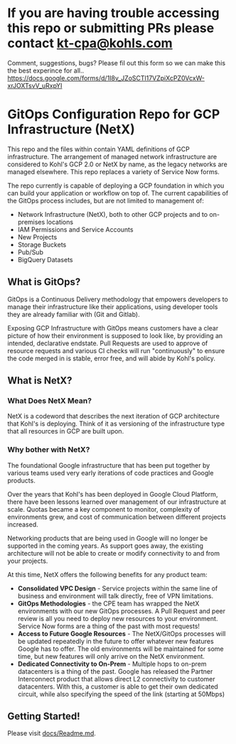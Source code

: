 # If you are having trouble accessing this repo or submitting PRs please contact kt-cpa@kohls.com #
Comment, suggestions, bugs? Please fil out this form so we can make this the best experince for all..
https://docs.google.com/forms/d/1I8v_JZoSCTl17VZpiXcPZ0VcxW-xrJOXTsvV_uRxpYI

# GitOps Configuration Repo for GCP Infrastructure (NetX)

This repo and the files within contain YAML definitions of GCP infrastructure.  The arrangement of managed network infrastructure are considered to Kohl's GCP 2.0 or NetX by name, as the legacy networks are managed elsewhere.  This repo replaces a variety of Service Now forms.

The repo currently is capable of deploying a GCP foundation in which you can build your application or workflow on top of.  The current capabilities of the GitOps process includes, but are not limited to management of:

- Network Infrastructure (NetX), both to other GCP projects and to on-premises locations
- IAM Permissions and Service Accounts
- New Projects
- Storage Buckets
- Pub/Sub
- BigQuery Datasets 

## What is GitOps?

GitOps is a Continuous Delivery methodology that empowers developers to manage their infrastructure like their applications, using developer tools they are already familiar with (Git and Gitlab).

Exposing GCP Infrastructure with GitOps means customers have a clear picture of how their environment is supposed to look like, by providing an intended, declarative endstate.  Pull Requests are used to approve of resource requests and various CI checks will run "continuously" to ensure the code merged in is stable, error free, and will abide by Kohl's policy. 

## What is NetX?

### What Does NetX Mean?

NetX is a codeword that describes the next iteration of GCP architecture that Kohl's is deploying.  Think of it as versioning of the infrastructure type that all resources in GCP are built upon.

### Why bother with NetX?

The foundational Google infrastructure that has been put together by various teams used very early iterations of code practices and Google products.  

Over the years that Kohl's has been deployed in Google Cloud Platform, there have been lessons learned over management of our infrastructure at scale.  Quotas became a key component to monitor, complexity of environments grew, and cost of communication between different projects increased.

Networking products that are being used in Google will no longer be supported in the coming years.  As support goes away, the existing architecture will not be able to create or modify connectivity to and from your projects.

At this time, NetX offers the following benefits for any product team:

- **Consolidated VPC Design** - Service projects within the same line of business and environment will talk directly, free of VPN limitations.
- **GitOps Methodologies** - the CPE team has wrapped the NetX environments with our new GitOps processes.  A Pull Request and peer review is all you need to deploy new resources to your environment.  Service Now forms are a thing of the past with most requests!
- **Access to Future Google Resources** - The NetX/GitOps processes will be updated repeatedly in the future to offer whatever new features Google has to offer.  The old environments will be maintained for some time, but new features will only arrive on the NetX environment.
- **Dedicated Connectivity to On-Prem** - Multiple hops to on-prem datacenters is a thing of the past.  Google has released the Partner Interconnect product that allows direct L2 connectivity to customer datacenters.  With this, a customer is able to get their own dedicated circuit, while also specifying the speed of the link (starting at 50Mbps) 

## Getting Started!

Please visit [docs/Readme.md](https://gitlab.com/kohls/infra/platform_enablement/cloud-config/gcp-config/-/blob/main/docs/Readme.md).
<!-- 
## Structure


```bash
├── environment-vars # Not applicable to current repo features
│   ├── LOB-ABBRV
│   │   ├── ops|sbx|lle|hle|prd
│   │   ├── ...
│   │   └── ...
├── global-vars # variables to be tracked or applied globally
│   ├── global-firewall.yml
│   └── route-vars.yml
├── lob-vars # variables to be applied to a line of business
│   ├── LOB-ABBRV
│   │   └── lob-firewall.yml
│   └── ...
└── project-vars # Project/VPC specific variables
    ├── PROJECT-NAME01
    │   ├── project.yml
    │   ├── VPC1-NAME-firewall.yml
    │   ├── VPC1-NAME-interconnect.yml
    │   ├── VPC1-NAME-network.yml
    │   ├── VPC1-NAME-networkpeering.yml
    │   ├── VPC1-NAME-subnetwork-gke.yml
    │   ├── VPC1-NAME-subnetwork-std.yml
    │   ├── VPC2-NAME-firewall.yml
    │   ├── VPC2-NAME-interconnect.yml
    │   ├── VPC2-NAME-network.yml
    │   ├── VPC2-NAME-networkpeering.yml
    │   ├── VPC2-NAME-subnetwork-gke.yml
    │   ├── VPC2-NAME-subnetwork-std.yml
    │   └── ...
    └── ...
``` -->
